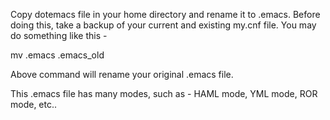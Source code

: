 Copy dotemacs file in your home directory and rename it to .emacs. Before doing this, take a backup of your current
and existing my.cnf file. You may do something like this -

mv .emacs .emacs_old

Above command will rename your original .emacs file.

This .emacs file has many modes, such as - HAML mode, YML mode, ROR mode, etc..